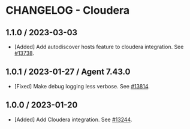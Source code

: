 # CHANGELOG - Cloudera

## 1.1.0 / 2023-03-03

* [Added] Add autodiscover hosts feature to cloudera integration. See [#13738](https://github.com/DataDog/integrations-core/pull/13738).

## 1.0.1 / 2023-01-27 / Agent 7.43.0

* [Fixed] Make debug logging less verbose. See [#13814](https://github.com/DataDog/integrations-core/pull/13814).

## 1.0.0 / 2023-01-20

* [Added] Add Cloudera integration. See [#13244](https://github.com/DataDog/integrations-core/pull/13244).


